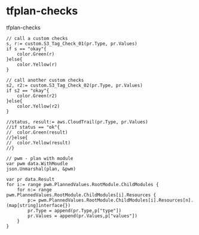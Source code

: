 # tfplan-checks
tfplan-checks



    // call a custom checks
	s, r:= custom.S3_Tag_Check_01(pr.Type, pr.Values)
	if s == "okay"{
		color.Green(r)
	}else{
		color.Yellow(r)
	}

	// call another custom checks
	s2, r2:= custom.S3_Tag_Check_02(pr.Type, pr.Values)
	if s2 == "okay"{
		color.Green(r2)
	}else{
		color.Yellow(r2)
	}

    //status, result:= aws.CloudTrail(pr.Type, pr.Values)
	//if status == "ok"{
	//	color.Green(result)
	//}else{
	//	color.Yellow(result)
	//}

    // pwm - plan with module
	var pwm data.WithMoudle
	json.Unmarshal(plan, &pwm)

	var pr data.Result
	for i:= range pwm.PlannedValues.RootModule.ChildModules {
		for n:= range pwm.PlannedValues.RootModule.ChildModules[i].Resources {
			p:= pwm.PlannedValues.RootModule.ChildModules[i].Resources[n].(map[string]interface{})
			pr.Type = append(pr.Type,p["type"])
			pr.Values = append(pr.Values,p["values"])
		}
	}